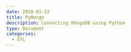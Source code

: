 ```yaml
---
date: 2018-01-22
title: PyMongo
description: Connecting MongoDB using Python
type: Document
categories:
  - ETL
---
```



